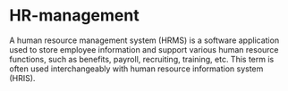 # HR-management
 A human resource management system (HRMS) is a software application used to store employee information and support various human resource functions, such as benefits, payroll, recruiting, training, etc. This term is often used interchangeably with human resource information system (HRIS).
